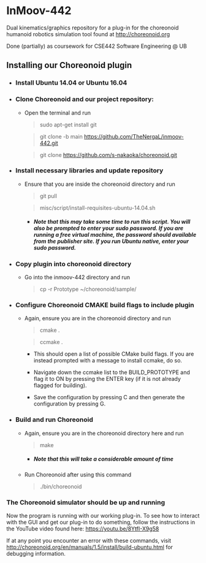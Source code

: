 # InMoov-442
Dual kinematics/graphics repository for a plug-in for the choreonoid humanoid robotics simulation tool found at http://choreonoid.org

Done (partially) as coursework for CSE442 Software Engineering @ UB

## Installing our Choreonoid plugin

- ### Install Ubuntu 14.04 or Ubuntu 16.04

- ### Clone Choreonoid and our project repository:

  - Open the terminal and run

    > sudo apt-get install git

    > git clone -b main https://github.com/TheNergaL/inmoov-442.git

    > git clone https://github.com/s-nakaoka/choreonoid.git
    
- ### Install necessary libraries and update repository

  - Ensure that you are inside the choreonoid directory and run

    > git pull

    > misc/script/install-requisites-ubuntu-14.04.sh
  
    - ##### Note that this may take some time to run this script. You will also be prompted to enter your sudo password. If you are running a free virtual machine, the password should available from the publisher site. If you run Ubuntu native, enter your sudo password.

- ### Copy plugin into choreonoid directory

  - Go into the inmoov-442 directory and run

    > cp -r Prototype ~/choreonoid/sample/
    
- ### Configure Choreonoid CMAKE build flags to include plugin

  - Again, ensure you are in the choreonoid directory and run

    > cmake .
  
    > ccmake .

    - This should open a list of possible CMake build flags. If you are instead prompted with a message to install ccmake, do so.
  
    - Navigate down the ccmake list to the BUILD_PROTOTYPE and flag it to ON by pressing the ENTER key (if it is not already flagged for  building).
  
    - Save the configuration by pressing C and then generate the configuration by pressing G.
  
- ### Build and run Choreonoid

  - Again, ensure you are in the choreonoid directory here and run
  
    > make
  
      - ##### Note that this will take a considerable amount of time
      
  - Run Choreonoid after using this command

    > ./bin/choreonoid

### The Choreonoid simulator should be up and running


Now the program is running with our working plug-in. To see how to interact with the GUI and get our plug-in to do something, follow the instructions in the YouTube video found here: https://youtu.be/8YtfI-X9g58

If at any point you encounter an error with these commands, visit http://choreonoid.org/en/manuals/1.5/install/build-ubuntu.html for debugging information.




